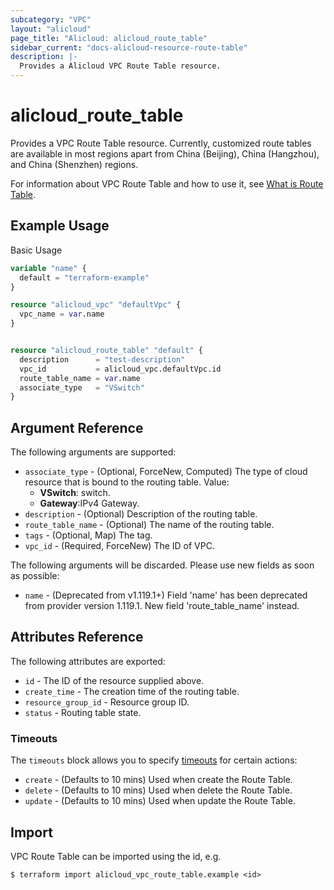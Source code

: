 ```yaml
---
subcategory: "VPC"
layout: "alicloud"
page_title: "Alicloud: alicloud_route_table"
sidebar_current: "docs-alicloud-resource-route-table"
description: |-
  Provides a Alicloud VPC Route Table resource.
---
```


# alicloud_route_table

Provides a VPC Route Table resource. Currently, customized route tables are available in most regions apart from China (Beijing), China (Hangzhou), and China (Shenzhen) regions.

For information about VPC Route Table and how to use it, see [What is Route Table](https://www.alibabacloud.com/help/doc-detail/87057.htm).

## Example Usage

Basic Usage

```terraform
variable "name" {
  default = "terraform-example"
}

resource "alicloud_vpc" "defaultVpc" {
  vpc_name = var.name
}


resource "alicloud_route_table" "default" {
  description      = "test-description"
  vpc_id           = alicloud_vpc.defaultVpc.id
  route_table_name = var.name
  associate_type   = "VSwitch"
}
```


## Argument Reference

The following arguments are supported:
* `associate_type` - (Optional, ForceNew, Computed) The type of cloud resource that is bound to the routing table. Value:
  - **VSwitch**: switch.
  - **Gateway**:IPv4 Gateway.
* `description` - (Optional) Description of the routing table.
* `route_table_name` - (Optional) The name of the routing table.
* `tags` - (Optional, Map) The tag.
* `vpc_id` - (Required, ForceNew) The ID of VPC.

The following arguments will be discarded. Please use new fields as soon as possible:
* `name` - (Deprecated from v1.119.1+) Field 'name' has been deprecated from provider version 1.119.1. New field 'route_table_name' instead.


## Attributes Reference

The following attributes are exported:
* `id` - The ID of the resource supplied above.
* `create_time` - The creation time of the routing table.
* `resource_group_id` - Resource group ID.
* `status` - Routing table state.

### Timeouts

The `timeouts` block allows you to specify [timeouts](https://www.terraform.io/docs/configuration-0-11/resources.html#timeouts) for certain actions:
* `create` - (Defaults to 10 mins) Used when create the Route Table.
* `delete` - (Defaults to 10 mins) Used when delete the Route Table.
* `update` - (Defaults to 10 mins) Used when update the Route Table.

## Import

VPC Route Table can be imported using the id, e.g.

```shell
$ terraform import alicloud_vpc_route_table.example <id>
```
